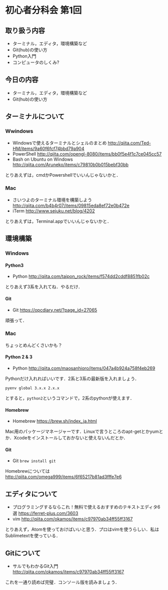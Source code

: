 # 初心者分科会 第1回


## 取り扱う内容

+ ターミナル，エディタ，環境構築など
+ Git(hub)の使い方
+ Python入門
+ コンピュータのしくみ?


## 今日の内容

+ ターミナル，エディタ，環境構築など
+ Git(hub)の使い方


## ターミナルについて

### Wwindows

+ Windowsで使えるターミナルとシェルのまとめ http://qiita.com/Ted-HM/items/9a60f6fcf74bbd79a904
+ PowerShell http://qiita.com/opengl-8080/items/bb0f5e4f1c7ce045cc57
+ Bash on Ubuntu on Windows http://qiita.com/Aruneko/items/c79810b0b015bebf30bb

とりあえずは，cmdかPowershellでいいんじゃないかと．

### Mac

+ さいつよのターミナル環境を構築しよう http://qiita.com/b4b4r07/items/09815eda8ef72e0b472e
+ iTerm http://www.sejuku.net/blog/4202

とりあえずは，Terminal.appでいいんじゃないかと．


## 環境構築

### Windows

#### Python3

+ Python http://qiita.com/taipon_rock/items/f574dd2cddf8851fb02c

とりあえず3系を入れてね．やるだけ．

#### Git

+ Git https://opcdiary.net/?page_id=27065

頑張って．

### Mac

ちょっとめんどくさいかも？

#### Python 2 & 3

+ Python http://qiita.com/maosanhioro/items/047a4b924a758f4eb269

Pythonだけ入れればいいです．2系と3系の最新版を入れましょう．
```
pyenv global 3.x.x 2.x.x
```
とすると，`python2`というコマンドで，2系のpythonが使えます．

#### Homebrew

+ Homebrew https://brew.sh/index_ja.html

Mac用のパッケージマネージャーです．Linuxで言うところのapt-getとかyumとか．Xcodeをインストールしておかないと使えないんだとか．

#### Git

+ Git `brew install git`

Homebrewについては http://qiita.com/omega999/items/6f65217b81ad3fffe7e6


## エディタについて

+ プログラミングするならこれ！無料で使えるおすすめのテキストエディタ6選 https://ferret-plus.com/3603
+ vim http://qiita.com/okamos/items/c97970ab34ff55ff3167

とりあえず，Atomを使っておけばいいと思う．プロはvimを使うらしい．私はSublimetextを使っている．


## Gitについて

+ サルでもわかるGit入門 http://qiita.com/okamos/items/c97970ab34ff55ff3167

これを一通り読めば完璧．コンソール版を読みましょう．


